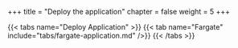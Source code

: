 +++
title = "Deploy the application"
chapter = false
weight = 5
+++

{{< tabs name="Deploy Application" >}}
{{< tab name="Fargate" include="tabs/fargate-application.md" />}}
{{< /tabs >}}
